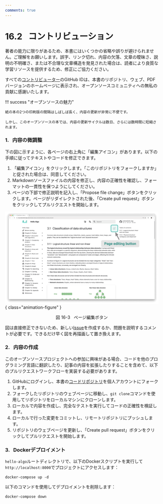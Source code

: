 ```yaml
---
comments: true
---
```


# 16.2 &nbsp; コントリビューション

著者の能力に限りがあるため、本書にはいくつかの省略や誤りが避けられません。ご理解をお願いします。誤字、リンク切れ、内容の欠落、文章の曖昧さ、説明の不明確さ、または不合理な文章構造を発見された場合は、読者により良質な学習リソースを提供するため、修正にご協力ください。

すべての[コントリビューター](https://github.com/krahets/hello-algo/graphs/contributors)のGitHub IDは、本書のリポジトリ、ウェブ、PDFバージョンのホームページに表示され、オープンソースコミュニティへの無私の貢献に感謝いたします。

!!! success "オープンソースの魅力"

    紙の本の2つの印刷版の間隔はしばしば長く、内容の更新が非常に不便です。

    しかし、このオープンソースの本では、内容の更新サイクルは数日、さらには数時間に短縮されます。

### 1. &nbsp; 内容の微調整

下の図に示すように、各ページの右上角に「編集アイコン」があります。以下の手順に従ってテキストやコードを修正できます。

1. 「編集アイコン」をクリックします。「このリポジトリをフォークしますか」と促された場合は、同意してください。
2. Markdownソースファイルの内容を修正し、内容の正確性を確認し、フォーマットの一貫性を保つようにしてください。
3. ページの下部で修正説明を記入し、「Propose file change」ボタンをクリックします。ページがリダイレクトされた後、「Create pull request」ボタンをクリックしてプルリクエストを開始します。

![ページ編集ボタン](contribution.assets/edit_markdown.png){ class="animation-figure" }

<p align="center"> 図 16-3 &nbsp; ページ編集ボタン </p>

図は直接修正できないため、新しい[Issue](https://github.com/krahets/hello-algo/issues)を作成するか、問題を説明するコメントが必要です。できるだけ早く図を再描画して置き換えます。

### 2. &nbsp; 内容の作成

このオープンソースプロジェクトへの参加に興味がある場合、コードを他のプログラミング言語に翻訳したり、記事の内容を拡張したりすることを含めて、以下のプルリクエストワークフローを実装する必要があります。

1. GitHubにログインし、本書の[コードリポジトリ](https://github.com/krahets/hello-algo)を個人アカウントにフォークします。
2. フォークしたリポジトリのウェブページに移動し、`git clone`コマンドを使用してリポジトリをローカルマシンにクローンします。
3. ローカルで内容を作成し、完全なテストを実行してコードの正確性を検証します。
4. ローカルで行った変更をコミットし、リモートリポジトリにプッシュします。
5. リポジトリのウェブページを更新し、「Create pull request」ボタンをクリックしてプルリクエストを開始します。

### 3. &nbsp; Dockerデプロイメント

`hello-algo`ルートディレクトリで、以下のDockerスクリプトを実行して`http://localhost:8000`でプロジェクトにアクセスします：

```shell
docker-compose up -d
```

以下のコマンドを使用してデプロイメントを削除します：

```shell
docker-compose down
```
